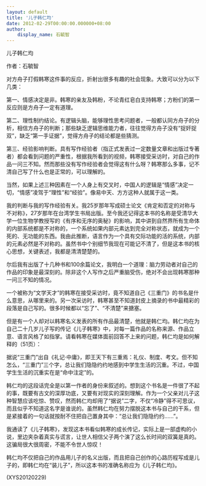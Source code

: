 ```yaml
---
layout: default
title: '儿子韩仁均'
date: 2012-02-29T00:00:00.000000+08:00
author:
    display_name: 石毓智
---
```


儿子韩仁均

作者：石毓智

对方舟子打假韩寒这件事的反应，折射出很多有趣的社会现象。大致可以分为以下几类：

第一、情感决定是非。韩寒的亲友及韩粉，不论青红皂白支持韩寒；方粉们的第一反应则是方舟子一定有道理。

第二、理性制约结论。有逻辑头脑，能够理性思考问题者，一般都认同方舟子的分析，相信方舟子的判断；那些缺乏逻辑思维能力者，往往觉得方舟子没有“捉奸捉双”，缺乏“第一手证据”，觉得方舟子的结论都是些猜测。

第三、经验影响判断。具有写作经验者（指正式发表过一定数量文章和出版过专著者）都会看到问题的严重性，根据我所看到的视频，韩寒接受采访时，对自己的作品一问三不知。然而那些没有写作经验者会觉得这有什么呀？韩寒那么多事，记不清自己写了什么也是正常的，可以理解的。

当然，如果上述三种因素在一个人身上有交叉时，中国人的逻辑是“情感”决定一切，“情感”凌驾于“理性”和“经验”。像易中天、方方这种人就属于这一类。

我的判断与我的写作经验有关。我25岁那年写成硕士论文《肯定和否定的对称与不对称》，27岁那年在台湾学生书局出版。至今我还记得这本书的名称是受清华大学一位生物学教授写的《有序和无序的奥秘》的影响，其中讲到自然界所有生命体的内部系统都是不对称的，一个系统如果内部元素达到完全对称状态，就成为一个死的、无功能的东西。我由此推断，语言作为一个具有交际功能的活的系统，内部的元素必然是不对称的。虽然书中个别细节我现在可能记不清了，但是这本书的核心思想，关键表述，我都是清清楚楚的。

尔后我有出版了十几种书和100余篇论文，我明白一个道理：脑力劳动者对自己的作品的印象是最深刻的。除非这个人写作之后严重脑受伤，绝对不会出现韩寒那种一问三不知的情况。

一个被称为“文学天才”的韩寒在接受采访时，竟不知道自己《三重门》的书名是什么意思，从哪里来的。另一次采访时，韩寒甚至不知道封皮上摘录的书中最精彩的段落是自己写的。很多时候都以“忘了”、“不清楚”来搪塞。

但是有一个人却对以韩寒名义发表的所有作品最清楚，他就是韩仁均。韩仁均在为自己二十几岁儿子写的传记《儿子韩寒》中，对每一篇作品的名称来源、作品立意、语言风格了如指掌。请看韩寒在媒体面前回答不上来的问题，韩仁均是如何解释的（51页）：

据说“三重门”出自《礼记·中庸》，即王天下有三重焉：礼仪、制度、考文。但不知怎么，“三重门”三个字，总让我们隐隐约约地感到中学生生活的沉重。不过，中国学生生活的沉重实在是“命中注定”的。

韩仁均的这段话完全是以第一作者的身份来叙述的。想到这个书名是一件很了不起的事，既要有古文的深厚功底，又要有对现实的深刻理解。作为一个父亲对儿子这种智慧应该吃惊、赞叹，然而韩仁均却用了“据说”二字，不仅“冷静”得不可思议，而且似乎不知道这名字是谁说的。虽然韩仁均在努力摆脱这本书与自己的干系，但是紧接着的一句话就按耐不住把自己置身其中：“总让我们隐隐约约……”。

我通读了《儿子韩寒》，发现这本书看似韩寒的成长传记，实际上是一部虚构的小说，里边夹杂着真实与谎言，让世人相信父子两个演了这么长时间的双簧是真的。这骗局很大很周密，不能不令世人惊叹！

韩仁均不仅把自己的作品用儿子的名义出版，而且把自己创作的心路历程写成是儿子的，即韩仁均在“装儿子”，所以这本书的准确名称应为《儿子韩仁均》。

(XYS20120229)

